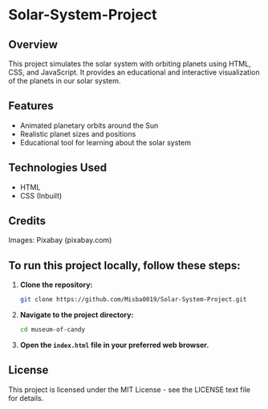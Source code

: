 # Solar-System-Project
## Overview
This project simulates the solar system with orbiting planets using HTML, CSS, and JavaScript. It provides an educational and interactive visualization of the planets in our solar system.

## Features
- Animated planetary orbits around the Sun
- Realistic planet sizes and positions
-  Educational tool for learning about the solar system

## Technologies Used
- HTML
- CSS (Inbuilt)

## Credits
Images: Pixabay (pixabay.com)

## To run this project locally, follow these steps:
1. **Clone the repository:**
    ```bash
    git clone https://github.com/Misba0019/Solar-System-Project.git
    ```

2. **Navigate to the project directory:**
    ```bash
    cd museum-of-candy
    ```

3. **Open the `index.html` file in your preferred web browser.**

## License
This project is licensed under the MIT License - see the LICENSE text file for details.
